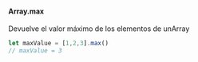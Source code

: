 #### Array.max

Devuelve el valor máximo de los elementos de unArray

```javascript
let maxValue = [1,2,3].max()
// maxValue = 3
```
